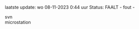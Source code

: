 laatste update: 
wo 08-11-2023  0:44   uur 
Status: FAALT - fout - 
<div class="service R">svn</div><div class="service Y">microstation</div>
